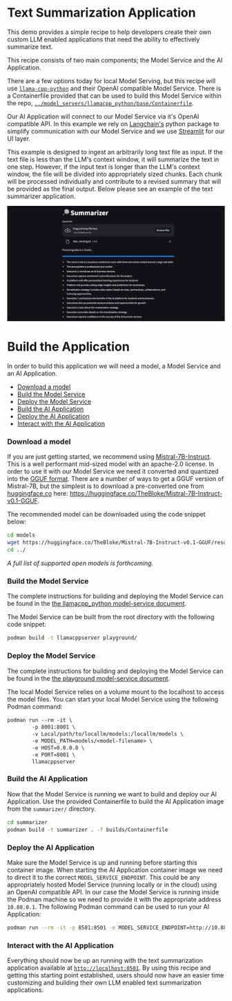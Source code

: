 # Text Summarization Application

This demo provides a simple recipe to help developers create their own custom LLM enabled applications that need the ability to effectively summarize text. 

This recipe consists of two main components; the Model Service and the AI Application.

There are a few options today for local Model Serving, but this recipe will use [`llama-cpp-python`](https://github.com/abetlen/llama-cpp-python) and their OpenAI compatible Model Service. There is a Containerfile provided that can be used to build this Model Service within the repo, [`../model_servers/llamacpp_python/base/Containerfile`](../model_servers/llamacpp_python/base/Containerfile).

Our AI Application will connect to our Model Service via it's OpenAI compatible API. In this example we rely on [Langchain's](https://python.langchain.com/docs/get_started/introduction) python package to simplify communication with our Model Service and we use [Streamlit](https://streamlit.io/) for our UI layer. 

This example is designed to ingest an arbitrarily long text file as input. If the text file is less than the LLM's context window, it will summarize the text in one step. However, if the input text is longer than the LLM's context window, the file will be divided into appropriately sized chunks. Each chunk will be processed individually and contribute to a revised summary that will be provided as the final output. Below please see an example of the text summarizer application.               

![](/assets/summarizer_ui.png)

# Build the Application

In order to build this application we will need a model, a Model Service and an AI Application.  

* [Download a model](#download-a-model)
* [Build the Model Service](#build-the-model-service)
* [Deploy the Model Service](#deploy-the-model-service)
* [Build the AI Application](#build-the-ai-application)
* [Deploy the AI Application](#deploy-the-ai-application)
* [Interact with the AI Application](#interact-with-the-ai-application)

### Download a model

If you are just getting started, we recommend using [Mistral-7B-Instruct](https://huggingface.co/mistralai/Mistral-7B-Instruct-v0.1). This is a well
performant mid-sized model with an apache-2.0 license. In order to use it with our Model Service we need it converted
and quantized into the [GGUF format](https://github.com/ggerganov/ggml/blob/master/docs/gguf.md). There are a number of
ways to get a GGUF version of Mistral-7B, but the simplest is to download a pre-converted one from
[huggingface.co](https://huggingface.co) here: https://huggingface.co/TheBloke/Mistral-7B-Instruct-v0.1-GGUF.

The recommended model can be downloaded using the code snippet below:

```bash
cd models
wget https://huggingface.co/TheBloke/Mistral-7B-Instruct-v0.1-GGUF/resolve/main/mistral-7b-instruct-v0.1.Q4_K_M.gguf
cd ../
```

_A full list of supported open models is forthcoming._  


### Build the Model Service

The complete instructions for building and deploying the Model Service can be found in the [the llamacpp_python model-service document](../model_servers/llamacpp_python/README.md).

The Model Service can be built from the root directory with the following code snippet:

```bash
podman build -t llamacppserver playground/
```


### Deploy the Model Service

The complete instructions for building and deploying the Model Service can be found in the [the playground model-service document](../model_servers/llamacpp_python/README.md).

The local Model Service relies on a volume mount to the localhost to access the model files. You can start your local Model Service using the following Podman command:
```
podman run --rm -it \
        -p 8001:8001 \
        -v Local/path/to/locallm/models:/locallm/models \
        -e MODEL_PATH=models/<model-filename> \
        -e HOST=0.0.0.0 \
        -e PORT=8001 \
        llamacppserver
```

### Build the AI Application

Now that the Model Service is running we want to build and deploy our AI Application. Use the provided Containerfile to build the AI Application image from the `summarizer/` directory.
```bash
cd summarizer
podman build -t summarizer . -f builds/Containerfile   
```
### Deploy the AI Application

Make sure the Model Service is up and running before starting this container image. When starting the AI Application container image we need to direct it to the correct `MODEL_SERVICE_ENDPOINT`. This could be any appropriately hosted Model Service (running locally or in the cloud) using an OpenAI compatible API. In our case the Model Service is running inside the Podman machine so we need to provide it with the appropriate address `10.88.0.1`. The following Podman command can be used to run your AI Application:

```bash
podman run --rm -it -p 8501:8501 -e MODEL_SERVICE_ENDPOINT=http://10.88.0.1:8001/v1 summarizer   
```

### Interact with the AI Application

Everything should now be up an running with the text summarization application available at [`http://localhost:8501`](http://localhost:8501). By using this recipe and getting this starting point established, users should now have an easier time customizing and building their own LLM enabled text summarization applications.  
